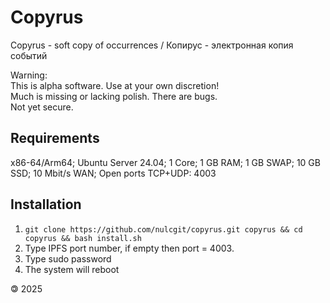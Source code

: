 # Copyrus

Copyrus - soft copy of occurrences / Копирус - электронная копия событий

Warning:  
This is alpha software. Use at your own discretion!  
Much is missing or lacking polish. There are bugs.  
Not yet secure.  

## Requirements

x86-64/Arm64; Ubuntu Server 24.04; 1 Core; 1 GB RAM; 1 GB SWAP; 10 GB SSD; 10 Mbit/s WAN; Open ports TCP+UDP: 4003

## Installation

1. `git clone https://github.com/nulcgit/copyrus.git copyrus && cd copyrus && bash install.sh`
2. Type IPFS port number, if empty then port = 4003.
3. Type sudo password
4. The system will reboot

🄯 2025
